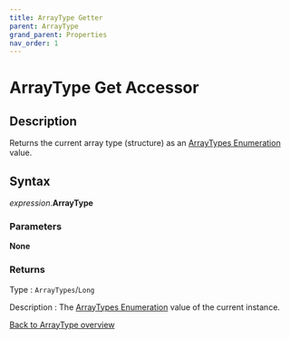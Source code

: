 ```yaml
---
title: ArrayType Getter
parent: ArrayType
grand_parent: Properties
nav_order: 1
---
```


# ArrayType Get Accessor

## Description
Returns the current array type (structure) as an [ArrayTypes Enumeration](https://senipah.github.io/VBA-Better-Array/api/enumerations/ArrayType_Enumeration.html) value.

## Syntax

*expression*.**ArrayType**

### Parameters

**None**

### Returns

Type
: `ArrayTypes`/`Long`

Description
: The [ArrayTypes Enumeration](https://senipah.github.io/VBA-Better-Array/api/enumerations/ArrayType_Enumeration.html) value of the current instance.

[Back to ArrayType overview](https://senipah.github.io/VBA-Better-Array/api/properties/array_types/ArrayType)